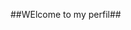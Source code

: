 ##WElcome to my perfil##

<!--
**✨My name is Synshiietsu✨** 

these r somethings about me 

- 🔭 i'm study in Alura 
- 🌱 i'm developing in the JavaScript
- 👯 I use this app to organize and share my porjects 

- 💬 talk with me!
- 📫 1095723728sp@aluno.educacao.sp.gov.br
- 😄 mariana ramos 

- ⚡ bye bye, see u
-->

